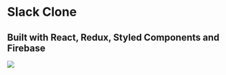 # Slack Clone
## Built with React, Redux, Styled Components and Firebase

![]('https://firebasestorage.googleapis.com/v0/b/slack-clone-2231f.appspot.com/o/slack-clone.PNG?alt=media&token=2b1c3201-b198-4548-a0be-895d2476fdd5')
